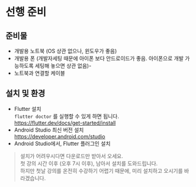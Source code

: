 # 선행 준비

## 준비물
- 개발용 노트북 (OS 상관 없으나, 윈도우가 좋음)
- 개발용 폰 (개발자세팅 때문에 아이폰 보다 안드로이드가 좋음. 아이폰으로 개발 가능하도록 세팅해 놓으면 상관 없음)-
- 노트북과 연결할 케이블

## 설치 및 환경
- Flutter 설치  
`flutter doctor` 를 실행할 수 있게 하면 됩니다.  
https://flutter.dev/docs/get-started/install  
- Android Studio 최신 버전 설치  
https://developer.android.com/studio  
- Android Studio에서, Flutter 플러그인 설치


> 설치가 어려우시다면 다운로드만 받아서 오세요.  
> 첫 강의 시간 이후 (오후 7시 이후), 남아서 설치를 도와드립니다.  
> 하지만 첫날 강의를 온전히 수강하기 어렵기 때문에, 미리 설치하고 오시기를 바라겠습니다.